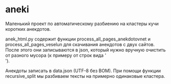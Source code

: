 # aneki
Маленький проект по автоматическому разбиению на кластеры кучи коротких анекдотов. 

anek_html.py содержит функции process_all_pages_anekdotovnet и process_all_pages_veselun для скачивания анекдотов с двух сайтов. После этого они записываются в json, который нужно вручную очистить от разного мусора (к примеру от строк вида '</br>').

Анекдоты записать в data.json (UTF-8 без BOM). При помощи функции recursive_split мы разбиваем тексты на примерно одинаковые кластера.
